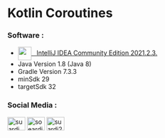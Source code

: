 # Kotlin Coroutines

### Software :

 - <a href="https://www.jetbrains.com/idea/download/?from=SafeEyes#section=windows" target="blank"><img align="center" src="https://img.icons8.com/material/144/000000/intellij-idea.png" height="30" width="30" />&nbsp;&nbsp;&nbsp;IntelliJ IDEA Community Edition 2021.2.3.</a>
 - Java Version 1.8 (Java 8)
 - Gradle Version 7.3.3
 - minSdk 29
 - targetSdk 32

### Social Media :
<p align="left">
<a href="https://fb.com/suardi.daudmanda" target="blank"><img align="center" src="https://cdn.jsdelivr.net/npm/simple-icons@v3/icons/facebook.svg" alt="suardi.daudmanda" height="30" width="40" /></a>
<a href="https://instagram.com/soeardi_26" target="blank"><img align="center" src="https://cdn.jsdelivr.net/npm/simple-icons@v3/icons/instagram.svg" alt="soeardi_26" height="30" width="40" /></a>
<a href="mailto:suardi260696@gmail.com" target="blank"><img align="center" src="https://cdn.jsdelivr.net/npm/simple-icons@v3/icons/gmail.svg" alt="suardi260696@gmail.com" height="30" width="40" /></a>
</p>
